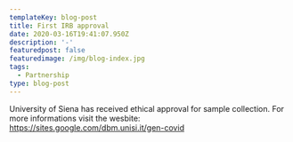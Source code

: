 ```yaml
---
templateKey: blog-post
title: First IRB approval
date: 2020-03-16T19:41:07.950Z
description: '-'
featuredpost: false
featuredimage: /img/blog-index.jpg
tags:
  - Partnership
type: blog-post
---
```

 University of Siena has received ethical approval for sample collection. For more informations visit the wesbite: <https://sites.google.com/dbm.unisi.it/gen-covid>
